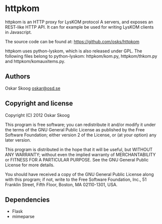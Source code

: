 httpkom
=======

httpkom is an HTTP proxy for LysKOM protocol A servers, and exposes an
REST-like HTTP API. It can for example be used for writing LysKOM
clients in Javascript.

The source code can be found at: https://github.com/osks/httpkom

httpkom uses python-lyskom, which is also released under GPL. The
following files belong to python-lyskom: httpkom/kom.py,
httpkom/thkom.py and httpkom/komauxitems.py.


Authors
-------

Oskar Skoog <oskar@osd.se>


Copyright and license
---------------------

Copyright (C) 2012 Oskar Skoog

This program is free software; you can redistribute it and/or
modify it under the terms of the GNU General Public License
as published by the Free Software Foundation; either version 2
of the License, or (at your option) any later version.

This program is distributed in the hope that it will be useful,
but WITHOUT ANY WARRANTY; without even the implied warranty of
MERCHANTABILITY or FITNESS FOR A PARTICULAR PURPOSE.  See the
GNU General Public License for more details.

You should have received a copy of the GNU General Public License
along with this program; if not, write to the Free Software
Foundation, Inc., 51 Franklin Street, Fifth Floor, Boston,
MA  02110-1301, USA.

Dependencies
------------
* Flask
* mimeparse
